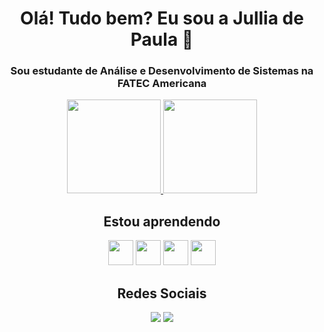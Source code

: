 <h1 align=center>Olá! Tudo bem? Eu sou a Jullia de Paula 👋</h1>

<h3 align=center>Sou estudante de Análise e Desenvolvimento de Sistemas na FATEC Americana</h3>

<div align="center">
  <a href="https://github.com/Juhpaula">
    <img height="150em" src="https://github-readme-stats.vercel.app/api?username=Juhpaula&count_private=true&include_all_commits=true&show_icons=true&theme=dracula&hide_border=false&show_owner=true"/>
    <img height="150em" src="https://github-readme-stats.vercel.app/api/top-langs/?username=Juhpaula&theme=dracula&hide_border=false&&layout=compact"/>
  </a>
</div>

<h2 align=center> Estou aprendendo </h2>
<div align=center>
<img src="https://cdn.jsdelivr.net/gh/devicons/devicon/icons/c/c-original.svg" width="40" height="40"/> <img src="https://cdn.jsdelivr.net/gh/devicons/devicon/icons/csharp/csharp-original.svg" width="40" height="40"/> <img src="https://cdn.jsdelivr.net/gh/devicons/devicon/icons/java/java-original.svg" width="40" height="40"/> <img src="https://cdn.jsdelivr.net/gh/devicons/devicon/icons/mysql/mysql-original.svg" width="40" height="40"/>
  </div>
  
  <h2 align=center> Redes Sociais </h2>
  <div align=center>
    <a href="https://instagram.com/jullia.paula" target="_blank"><img src="https://img.shields.io/badge/-Instagram-%23E4405F?style=for-the-badge&logo=instagram&logoColor=white" target="_blank"></a>
    <a href="https://www.linkedin.com/in/jullia-de-paula-781992211/" target="_blank"><img src="https://img.shields.io/badge/-LinkedIn-%230077B5?style=for-the-badge&logo=linkedin&logoColor=white" target="_blank"></a>      
  </div>
<!--
**Juhpaula/Juhpaula** is a ✨ _special_ ✨ repository because its `README.md` (this file) appears on your GitHub profile.

Here are some ideas to get you started:

- 🔭 I’m currently working on ...
- 🌱 I’m currently learning ...
- 👯 I’m looking to collaborate on ...
- 🤔 I’m looking for help with ...
- 💬 Ask me about ...
- 📫 How to reach me: ...
- 😄 Pronouns: ...
- ⚡ Fun fact: ...
-->
